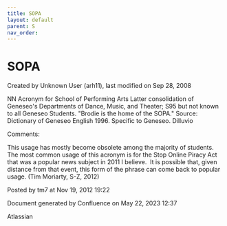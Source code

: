 ```yaml
---
title: SOPA
layout: default
parent: S
nav_order:
---
```


# SOPA

Created by  Unknown User (arh11), last modified on Sep 28, 2008

NN Acronym for School of Performing Arts Latter consolidation of Geneseo's Departments of Dance, Music, and Theater; S95 but not known to all Geneseo Students. &quot;Brodie is the home of the SOPA.&quot; Source: Dictionary of Geneseo English 1996. Specific to Geneseo. Dilluvio

Comments:

This usage has mostly become obsolete among the majority of students.  The most common usage of this acronym is for the Stop Online Piracy Act that was a popular news subject in 2011 I believe.  It is possible that, given distance from that event, this form of the phrase can come back to popular usage. (Tim Moriarty, S-Z, 2012)

Posted by tm7 at Nov 19, 2012 19:22

Document generated by Confluence on May 22, 2023 12:37

Atlassian

